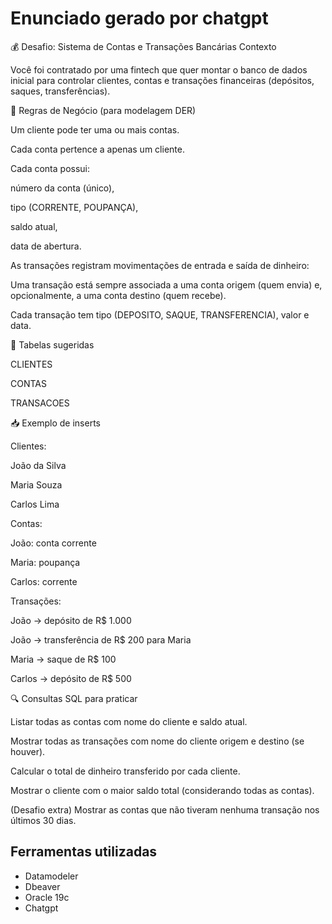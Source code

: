 # Enunciado gerado por chatgpt

💰 Desafio: Sistema de Contas e Transações Bancárias
Contexto

Você foi contratado por uma fintech que quer montar o banco de dados inicial para controlar clientes, contas e transações financeiras (depósitos, saques, transferências).

🎯 Regras de Negócio (para modelagem DER)

Um cliente pode ter uma ou mais contas.

Cada conta pertence a apenas um cliente.

Cada conta possui:

número da conta (único),

tipo (CORRENTE, POUPANÇA),

saldo atual,

data de abertura.

As transações registram movimentações de entrada e saída de dinheiro:

Uma transação está sempre associada a uma conta origem (quem envia) e, opcionalmente, a uma conta destino (quem recebe).

Cada transação tem tipo (DEPOSITO, SAQUE, TRANSFERENCIA), valor e data.

🧱 Tabelas sugeridas

CLIENTES

CONTAS

TRANSACOES

📥 Exemplo de inserts

Clientes:

João da Silva

Maria Souza

Carlos Lima

Contas:

João: conta corrente

Maria: poupança

Carlos: corrente

Transações:

João → depósito de R$ 1.000

João → transferência de R$ 200 para Maria

Maria → saque de R$ 100

Carlos → depósito de R$ 500

🔍 Consultas SQL para praticar

Listar todas as contas com nome do cliente e saldo atual.

Mostrar todas as transações com nome do cliente origem e destino (se houver).

Calcular o total de dinheiro transferido por cada cliente.

Mostrar o cliente com o maior saldo total (considerando todas as contas).

(Desafio extra) Mostrar as contas que não tiveram nenhuma transação nos últimos 30 dias.

## Ferramentas utilizadas
- Datamodeler
- Dbeaver
- Oracle 19c
- Chatgpt